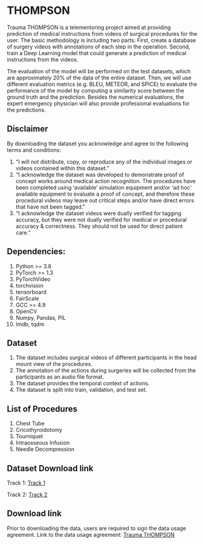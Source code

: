 # THOMPSON

Trauma THOMPSON is a telementoring project aimed at providing prediction of medical instructions from videos of surgical procedures for the user.
The basic methodology is including two parts: First, create a database of surgery videos with annotations of each step in the operation. Second, train a Deep Learning model that could generate a prediction of medical instructions from the videos.

The evaluation of the model will be performed on the test datasets, which are approximately 20% of the data of the entire dataset. Then, we will use different evaluation metrics (e.g. BLEU, METEOR, and SPICE) to evaluate the performance of the model by computing a similarity score between the ground truth and the prediction. Besides the numerical evaluations, the expert emergency physician will also provide professional evaluations for the predictions.
## Disclaimer
By downloading the dataset you acknowledge and agree to the following terms and conditions:
1. “I will not distribute, copy, or reproduce any of the individual images or videos contained within this dataset.”
2. “I acknowledge the dataset was developed to demonstrate proof of concept works around medical action recognition. The procedures have been completed using ‘available’ simulation equipment and/or ‘ad hoc’ available equipment to evaluate a proof of concept, and therefore these procedural videos may leave out critical steps and/or have direct errors that have not been tagged." 
3. “I acknowledge the dataset videos were dually verified for tagging accuracy, but they were not dually verified for medical or procedural accuracy & correctness. They should not be used for direct patient care.”

## Dependencies:
1. Python >= 3.8
2. PyTorch >= 1.3
3. PyTorchVideo
4. torchvision
5. tensorboard
6. FairScale
7. GCC >= 4.9
8. OpenCV
9. Numpy, Pandas, PIL
10. lmdb, tqdm


## Dataset
1. The dataset includes surgical videos of different participants in the head mount view of the procedures.
2. The annotation of the actions during surgeries will be collected from the participants as an audio file format.
3. The dataset provides the temporal context of actions.
4. The dataset is split into train, validation, and test set.

## List of Procedures
1. Chest Tube
2. Cricothyroidotomy
3. Tourniquet
4. Intraosseous Infusion
5. Needle Decompression
   
## Dataset Download link
Track 1: [Track 1](https://drive.google.com/drive/folders/1kuJBq5IhAXpEFoYNuSqpZb-SVWGrEen8?usp=drive_link)

Track 2: [Track 2](https://purdue0-my.sharepoint.com/:u:/g/personal/jiang841_purdue_edu/EYy9L8cxfKxBgprW4J3StAEBK1HBTRmcUE16TvSdUuNMtg?e=cDuFrG)
<!-- This is commented out. -->

## Download link
Prior to downloading the data, users are required to sign the data usage agreement.
Link to the data usage agreement: [Trauma THOMPSON](https://shorturl.at/afvMP)

